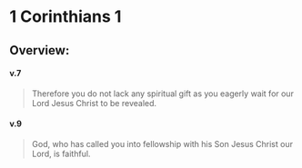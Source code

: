 # 1 Corinthians 1

## Overview:


#### v.7
>Therefore you do not lack any spiritual gift as you eagerly wait for our Lord Jesus Christ to be revealed.

#### v.9
>God, who has called you into fellowship with his Son Jesus Christ our Lord, is faithful.


